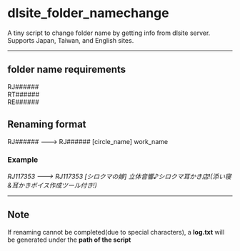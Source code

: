 # dlsite_folder_namechange
A tiny script to change folder name by getting info from dlsite server.
Supports Japan, Taiwan, and English sites.
***  
## folder name requirements  
RJ######    
RT######    
RE######    
## Renaming format     
RJ###### ---> RJ###### [circle_name] work_name  
### Example  
*RJ117353 ---> RJ117353 [シロクマの嫁] 立体音響♪シロクマ耳かき店!(添い寝&耳かきボイス作成ツール付き!)*  
***
## Note 
If renaming cannot be completed(due to special characters), a **log.txt** will be generated under the **path of the script**
    
